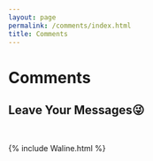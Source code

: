 ```yaml
---
layout: page
permalink: /comments/index.html
title: Comments
---
```


# Comments
## Leave Your Messages😜





<br>


{% include Waline.html %} 


<br>

<!--头像获取：https://github.com/walinejs/waline/issues/532-->


[//]: # (当前页阅读量为:)

[//]: # (<span class="waline-pageview-count" data-path="/_includes/Waline.html" />)